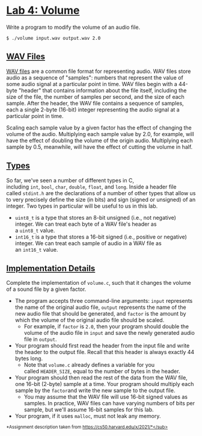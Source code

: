 [Lab 4: Volume](https://cs50.harvard.edu/x/2021/labs/4/#lab-4-volume)
=====================================================================

Write a program to modify the volume of an audio file.

```
$ ./volume input.wav output.wav 2.0

```

[WAV Files](https://cs50.harvard.edu/x/2021/labs/4/#wav-files)
--------------------------------------------------------------

[WAV files](https://docs.fileformat.com/audio/wav/) are a common file format for representing audio. WAV files store audio as a sequence of "samples": numbers that represent the value of some audio signal at a particular point in time. WAV files begin with a 44-byte "header" that contains information about the file itself, including the size of the file, the number of samples per second, and the size of each sample. After the header, the WAV file contains a sequence of samples, each a single 2-byte (16-bit) integer representing the audio signal at a particular point in time.

Scaling each sample value by a given factor has the effect of changing the volume of the audio. Multiplying each sample value by 2.0, for example, will have the effect of doubling the volume of the origin audio. Multiplying each sample by 0.5, meanwhile, will have the effect of cutting the volume in half.

[Types](https://cs50.harvard.edu/x/2021/labs/4/#types)
------------------------------------------------------

So far, we've seen a number of different types in C, including `int`, `bool`, `char`, `double`, `float`, and `long`. Inside a header file called `stdint.h` are the declarations of a number of other types that allow us to very precisely define the size (in bits) and sign (signed or unsigned) of an integer. Two types in particular will be useful to us in this lab.

-   `uint8_t` is a type that stores an 8-bit unsigned (i.e., not negative) integer. We can treat each byte of a WAV file's header as a `uint8_t` value.
-   `int16_t` is a type that stores a 16-bit signed (i.e., positive or negative) integer. We can treat each sample of audio in a WAV file as an `int16_t` value.

[Implementation Details](https://cs50.harvard.edu/x/2021/labs/4/#implementation-details)
----------------------------------------------------------------------------------------

Complete the implementation of `volume.c`, such that it changes the volume of a sound file by a given factor.

-   The program accepts three command-line arguments: `input` represents the name of the original audio file, `output` represents the name of the new audio file that should be generated, and `factor` is the amount by which the volume of the original audio file should be scaled.
    -   For example, if `factor` is `2.0`, then your program should double the volume of the audio file in `input` and save the newly generated audio file in `output`.
-   Your program should first read the header from the input file and write the header to the output file. Recall that this header is always exactly 44 bytes long.
    -   Note that `volume.c` already defines a variable for you called `HEADER_SIZE`, equal to the number of bytes in the header.
-   Your program should then read the rest of the data from the WAV file, one 16-bit (2-byte) sample at a time. Your program should multiply each sample by the `factor`and write the new sample to the output file.
    -   You may assume that the WAV file will use 16-bit signed values as samples. In practice, WAV files can have varying numbers of bits per sample, but we'll assume 16-bit samples for this lab.
-   Your program, if it uses `malloc`, must not leak any memory.

<sub>*Assignment description taken from https://cs50.harvard.edu/x/2021/*</sub>
